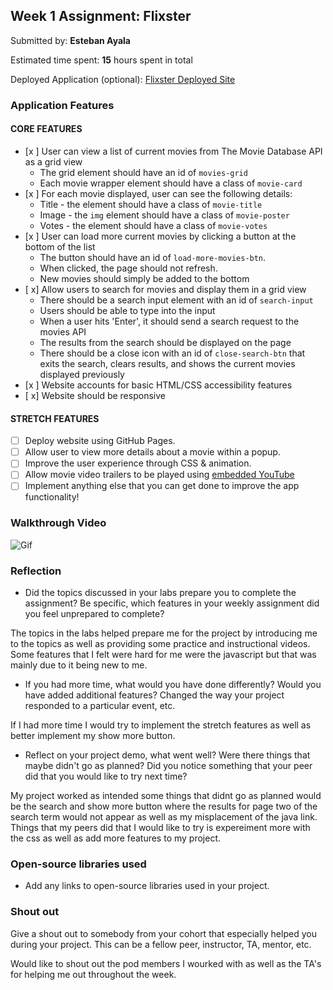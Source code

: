

## Week 1 Assignment: Flixster

Submitted by: **Esteban Ayala**

Estimated time spent: **15** hours spent in total

Deployed Application (optional): [Flixster Deployed Site](ADD_LINK_HERE)

### Application Features

#### CORE FEATURES

- [x ] User can view a list of current movies from The Movie Database API as a grid view
  - The grid element should have an id of `movies-grid`
  - Each movie wrapper element should have a class of `movie-card`
- [x ] For each movie displayed, user can see the following details:
  - Title - the element should have a class of `movie-title`
  - Image - the `img` element should have a class of `movie-poster`
  - Votes - the element should have a class of `movie-votes`
- [x ] User can load more current movies by clicking a button at the bottom of the list
  - The button should have an id of `load-more-movies-btn`.
  - When clicked, the page should not refresh.
  - New movies should simply be added to the bottom
- [ x] Allow users to search for movies and display them in a grid view
  - There should be a search input element with an id of `search-input`
  - Users should be able to type into the input
  - When a user hits 'Enter', it should send a search request to the movies API
  - The results from the search should be displayed on the page
  - There should be a close icon with an id of `close-search-btn` that exits the search, clears results, and shows the current movies displayed previously
- [x ] Website accounts for basic HTML/CSS accessibility features
- [ x] Website should be responsive

#### STRETCH FEATURES

- [ ] Deploy website using GitHub Pages. 
- [ ] Allow user to view more details about a movie within a popup.
- [ ] Improve the user experience through CSS & animation.
- [ ] Allow movie video trailers to be played using [embedded YouTube](https://support.google.com/youtube/answer/171780?hl=en)
- [ ] Implement anything else that you can get done to improve the app functionality!

### Walkthrough Video



![Gif](https://media.giphy.com/media/VGxz8mOgApaufhFge9/giphy.gif)

### Reflection

* Did the topics discussed in your labs prepare you to complete the assignment? Be specific, which features in your weekly assignment did you feel unprepared to complete?

The topics in the labs helped prepare me for the project by introducing me to the topics as well as providing some practice and instructional videos. Some features that I felt were hard for me were the javascript but that was mainly due to it being new to me.

* If you had more time, what would you have done differently? Would you have added additional features? Changed the way your project responded to a particular event, etc.
  
If I had more time I would try to implement the stretch features as well as better implement my show more button.

* Reflect on your project demo, what went well? Were there things that maybe didn't go as planned? Did you notice something that your peer did that you would like to try next time?

My project worked as intended some things that didnt go as planned would be the search and show more button where the results for page two of the search term would not appear as well as my misplacement of the java link. Things that my peers did that I would like to try is expereiment more with the css as well as add more features to my project.

### Open-source libraries used

- Add any links to open-source libraries used in your project.

### Shout out

Give a shout out to somebody from your cohort that especially helped you during your project. This can be a fellow peer, instructor, TA, mentor, etc.

Would like to shout out the pod members I wourked with as well as the TA's for helping me out throughout the week.